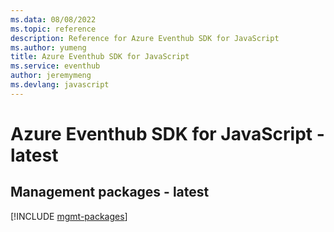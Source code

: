 ```yaml
---
ms.data: 08/08/2022
ms.topic: reference
description: Reference for Azure Eventhub SDK for JavaScript
ms.author: yumeng
title: Azure Eventhub SDK for JavaScript
ms.service: eventhub
author: jeremymeng
ms.devlang: javascript
---
```

# Azure Eventhub SDK for JavaScript - latest

## Management packages - latest
[!INCLUDE [mgmt-packages](eventhub-mgmt-index.md)]